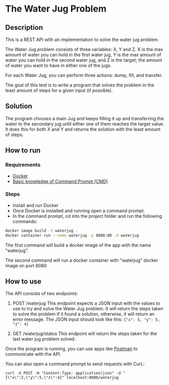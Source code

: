 # The Water Jug Problem

## Description

This is a REST API with an implementation to solve the water jug problem.

The Water Jug problem consists of three variables: X, Y and Z. X is the max amount of water you can hold in the first water jug, Y is the max amount of water you can hold in the second water jug, and Z is the target; the amount of water you want to have in either one of the jugs.

For each Water Jug, you can perform three actions: dump, fill, and transfer.

The goal of this test is to write a program that solves the problem in the least amount of steps for a given input (if possible).

## Solution
The program chooses a main Jug and keeps filling it up and transferring the water to the secondary jug until either one of them reaches the target value. It does this for both X and Y and returns the solution with the least amount of steps.

## How to run

### Requirements
- [Docker](https://docs.docker.com/desktop/install/windows-install/)
- [Basic knowledge of Command Prompt (CMD)](https://www.makeuseof.com/tag/a-beginners-guide-to-the-windows-command-line/)
### Steps
- Install and run Docker
- Once Docker is installed and running open a command prompt. 
- In the command prompt, cd into the project folder and run the following commands:

```cmd
docker image build -t waterjug .
docker container run --name waterjug -p 8080:80 -d waterjug
```
The first command will build a docker image of the app with the name "waterjug". 

The second command will run a docker container with "waterjug" docker image on port 8080

## How to use
The API consists of two endpoints:
1. POST /waterjug This endpoint expects a JSON input with the values to use to try and solve the Water Jug problem. It will return the steps taken to solve the problem if it found a solution, otherwise, it will return an error message. The JSON input should look like this: `{"x": 3, "y": 5, "z": 4}`

2. GET /waterjug/status This endpoint will return the steps taken for the last water jug problem solved.

Once the program is running, you can use apps like [Postman](https://www.postman.com/) to communicate with the API.

You can also open a command prompt to send requests with CurL:
```
curl -X POST -H "Content-Type: application/json" -d "{\"x\":2,\"y\":5,\"z\":4}" localhost:8080/waterjug
```